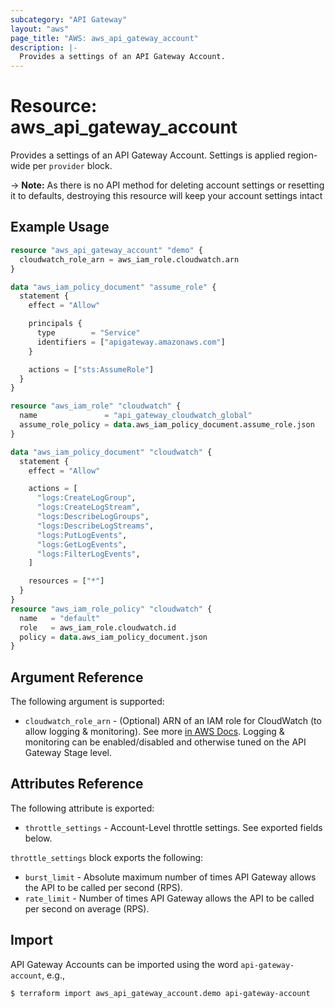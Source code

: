 ```yaml
---
subcategory: "API Gateway"
layout: "aws"
page_title: "AWS: aws_api_gateway_account"
description: |-
  Provides a settings of an API Gateway Account.
---
```


# Resource: aws_api_gateway_account

Provides a settings of an API Gateway Account. Settings is applied region-wide per `provider` block.

-> **Note:** As there is no API method for deleting account settings or resetting it to defaults, destroying this resource will keep your account settings intact

## Example Usage

```terraform
resource "aws_api_gateway_account" "demo" {
  cloudwatch_role_arn = aws_iam_role.cloudwatch.arn
}

data "aws_iam_policy_document" "assume_role" {
  statement {
    effect = "Allow"

    principals {
      type        = "Service"
      identifiers = ["apigateway.amazonaws.com"]
    }

    actions = ["sts:AssumeRole"]
  }
}

resource "aws_iam_role" "cloudwatch" {
  name               = "api_gateway_cloudwatch_global"
  assume_role_policy = data.aws_iam_policy_document.assume_role.json
}

data "aws_iam_policy_document" "cloudwatch" {
  statement {
    effect = "Allow"

    actions = [
      "logs:CreateLogGroup",
      "logs:CreateLogStream",
      "logs:DescribeLogGroups",
      "logs:DescribeLogStreams",
      "logs:PutLogEvents",
      "logs:GetLogEvents",
      "logs:FilterLogEvents",
    ]

    resources = ["*"]
  }
}
resource "aws_iam_role_policy" "cloudwatch" {
  name   = "default"
  role   = aws_iam_role.cloudwatch.id
  policy = data.aws_iam_policy_document.json
}
```

## Argument Reference

The following argument is supported:

* `cloudwatch_role_arn` - (Optional) ARN of an IAM role for CloudWatch (to allow logging & monitoring). See more [in AWS Docs](https://docs.aws.amazon.com/apigateway/latest/developerguide/how-to-stage-settings.html#how-to-stage-settings-console). Logging & monitoring can be enabled/disabled and otherwise tuned on the API Gateway Stage level.

## Attributes Reference

The following attribute is exported:

* `throttle_settings` - Account-Level throttle settings. See exported fields below.

`throttle_settings` block exports the following:

* `burst_limit` - Absolute maximum number of times API Gateway allows the API to be called per second (RPS).
* `rate_limit` - Number of times API Gateway allows the API to be called per second on average (RPS).

## Import

API Gateway Accounts can be imported using the word `api-gateway-account`, e.g.,

```
$ terraform import aws_api_gateway_account.demo api-gateway-account
```
